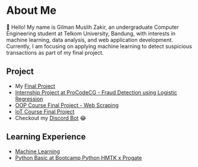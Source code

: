 # About Me

👋 Hello! My name is Gilman Muslih Zakir, an undergraduate Computer Engineering student at Telkom University, Bandung, with interests in machine learning, data analysis, and web application development. Currently, I am focusing on applying machine learning to detect suspicious transactions as part of my final project.

## Project
* My [Final Project] 
* [Internship Project at ProCodeCG - Fraud Detection using Logistic Regression] 
* [OOP Course Final Project - Web Scraping] 
* [IoT Course Final Project]
* Checkout my [Discord Bot] 😂

[Final Project]: https://github.com/Codeginner/My-Final-Project
[Internship Project at ProCodeCG - Fraud Detection using Logistic Regression]: https://github.com/Codeginner/Project-KP---Fraud-Detection-Using-Logistic-Regression
[OOP Course Final Project - Web Scraping]: https://github.com/Codeginner/Web-Scraping
[IoT Course Final Project]: https://github.com/Codeginner/Sistem-Pendeteksi-Suhu-Tubuh-dan-Hand-Sanitizer-Otomatis-Berbasis-IoT
[Discord Bot]: https://replit.com/@Codeginner/Badut-Project

## Learning Experience
* [Machine Learning] 
* [Python Basic at Bootcamp Python HMTK x Progate] 

[Python Basic at Bootcamp Python HMTK x Progate]: https://progate.com/dashboard/all_lessons?platform=web&state=completed 
[Machine Learning]: https://github.com/Codeginner/machine-learning-coursework
